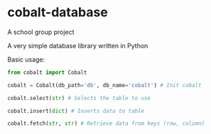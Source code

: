 # cobalt-database

A school group project

A very simple database library written in Python

Basic usage:

```python
from cobalt import Cobalt

cobalt = Cobalt(db_path='db', db_name='cobalt') # Init cobalt

cobalt.select(str) # Selects the table to use

cobalt.insert(dict) # Inserts data to table

cobalt.fetch(str, str) # Retrieve data from keys (row, column)

```
